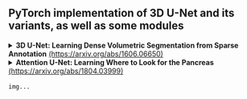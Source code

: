 ## PyTorch implementation of 3D U-Net and its variants, as well as some modules
<details>
  <summary>
    <strong>3D U-Net: Learning Dense Volumetric Segmentation from Sparse Annotation</strong>
    <a href="https://arxiv.org/abs/1606.06650" target="_blank">(https://arxiv.org/abs/1606.06650)</a>
  </summary>

  <img width="90%" height="90%" src="docs/3D U-Net.png"><br>
  Composed of an encoder, decoder, skip connections, and output layer.
</details>

<details>
  <summary>
    <strong>Attention U-Net: Learning Where to Look for the Pancreas</strong>
    <a href="https://arxiv.org/abs/1804.03999" target="_blank">(https://arxiv.org/abs/1804.03999)</a>
    
    img...
  </summary>
</details>
